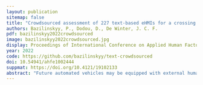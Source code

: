 ```yaml
---
layout: publication
sitemap: false
title: "Crowdsourced assessment of 227 text-based eHMIs for a crossing scenario"
authors: Bazilinskyy, P., Dodou, D., De Winter, J. C. F.
pdf: bazilinskyy2022crowdsourced
image: bazilinskyy2022crowdsourced.jpg
display: Proceedings of International Conference on Applied Human Factors and Ergonomics (AHFE). New York, USA
year: 2022
code: https://github.com/bazilinskyy/text-crowdsourced
doi: 10.54941/ahfe1002444
suppmat: https://doi.org/10.4121/19102133
abstract: "Future automated vehicles may be equipped with external human-machine interfaces (eHMIs) capable of signaling whether pedestrians can cross the road. Industry and academia have proposed a variety of eHMIs featuring a text message. An eHMI message can refer to the action to be performed by the pedestrian (egocentric message) or the automated vehicle (allocentric message). Currently, there is no consensus on the correct phrasing of the text message. We created 227 eHMIs based on text-based eHMIs observed in the literature. A crowdsourcing experiment (N = 1241) was performed with images depicting an automated vehicle equipped with an eHMI on the front bumper. The participants indicated whether they would (not) cross the road, and response times were recorded. Egocentric messages were found to be more compelling for participants to (not) cross than allocentric messages. Furthermore, Spanish-speaking participants found Spanish eHMIs more compelling than English eHMIs. Finally, it was established that some eHMI texts should be avoided, as signified by compellingness, long responses, and high inter-subject variability."
---
```

